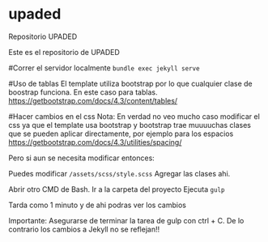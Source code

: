 # upaded
Repositorio UPADED

Este es el repositorio de UPADED

#Correr el servidor localmente
`bundle exec jekyll serve`

#Uso de tablas
El template utiliza bootstrap por lo que cualquier clase de boostrap funciona. En este caso para tablas.
https://getbootstrap.com/docs/4.3/content/tables/

#Hacer cambios en el css
Nota: En verdad no veo mucho caso modificar el css ya que el template usa bootstrap y bootstrap trae muuuuchas clases que se pueden aplicar directamente, por ejemplo para los espacios
https://getbootstrap.com/docs/4.3/utilities/spacing/

Pero si aun se necesita modificar entonces:

Puedes modificar `/assets/scss/style.scss`
Agregar las clases ahi.

Abrir otro CMD de Bash. Ir a la carpeta del proyecto
Ejecuta `gulp`

Tarda como 1 minuto y de ahi podras ver los cambios

Importante: Asegurarse de terminar la tarea de gulp con ctrl + C. De lo contrario los cambios a Jekyll no se reflejan!!




